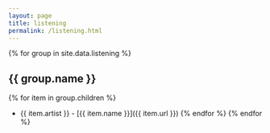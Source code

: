 ```yaml
---
layout: page
title: listening
permalink: /listening.html
---
```


{% for group in site.data.listening %}
## {{ group.name }}
{% for item in group.children %}
* {{ item.artist }} - [{{ item.name }}]({{ item.url }})
{% endfor %}
{% endfor %}
